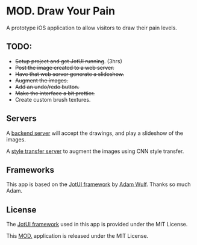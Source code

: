 # MOD. Draw Your Pain

A prototype iOS application to allow visitors to draw their pain levels.

## TODO:

* ~~Setup project and get JotUI running~~. (3hrs)
* ~~Post the image created to a web server.~~
* ~~Have that web server generate a slideshow.~~
* ~~Augment the images.~~
* ~~Add an undo/redo button.~~
* ~~Make the interface a bit prettier.~~
* Create custom brush textures.

## Servers

A [backend server](https://github.com/MODatUniSA/mod-image-server) will accept the drawings, and play a slideshow of the images.

A [style transfer server](https://github.com/MODatUniSA/mod-fast-style-transfer) to augment the images using CNN style transfer.

## Frameworks
This app is based on the [JotUI framework](https://github.com/adamwulf/JotUI) by [Adam Wulf](http://twitter.com/adamwulf). Thanks so much Adam.


## License
The [JotUI framework](https://github.com/adamwulf/JotUI) used in this app is provided under the MIT License.

This [MOD.](https://mod.org.au) application is released under the MIT License.
